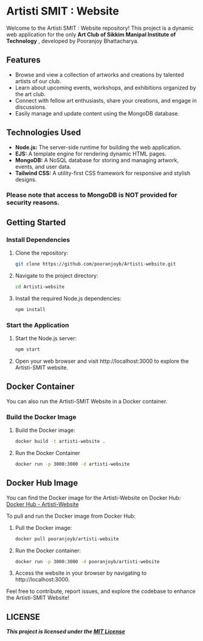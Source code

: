 # Artisti SMIT : Website 

Welcome to the Artisti SMIT : Website  repository! 
This project is a dynamic web application for the only **Art Club of Sikkim Manipal Institute of Technology** , developed by Pooranjoy Bhattacharya.

## Features

- Browse and view a collection of artworks and creations by talented artists of our club.
- Learn about upcoming events, workshops, and exhibitions organized by the art club.
- Connect with fellow art enthusiasts, share your creations, and engage in discussions.
- Easily manage and update content using the MongoDB database.


## Technologies Used

- **Node.js:** The server-side runtime for building the web application.
- **EJS:** A template engine for rendering dynamic HTML pages.
- **MongoDB:** A NoSQL database for storing and managing artwork, events, and user data.
- **Tailwind CSS:** A utility-first CSS framework for responsive and stylish designs.

### Please note that access to MongoDB is NOT provided for security reasons.

## Getting Started

### Install Dependencies

1. Clone the repository:

   ```bash
   git clone https://github.com/pooranjoyb/Artisti-website.git
2. Navigate to the project directory:

    ```bash
    cd Artisti-website
3. Install the required Node.js dependencies:
    ```bash
    npm install
### Start the Application

1. Start the Node.js server:

   ```bash
   npm start
2. Open your web browser and visit http://localhost:3000 to explore the Artisti-SMIT website.

## Docker Container

You can also run the Artisti-SMIT Website in a Docker container.

### Build the Docker Image

1. Build the Docker image:

   ```bash
   docker build -t artisti-website .
2. Run the Docker Container
    ```bash
    docker run -p 3000:3000 -d artisti-website

## Docker Hub Image

You can find the Docker image for the Artisti-Website on Docker Hub: [Docker Hub - Artisti-Website](https://hub.docker.com/r/pooranjoyb/artisti-webiste)

To pull and run the Docker image from Docker Hub:

1. Pull the Docker image:

   ```bash
   docker pull pooranjoyb/artisti-website
2. Run the Docker container:
    ```bash
    docker run -p 3000:3000 -d pooranjoyb/artisti-website
3. Access the website in your browser by navigating to http://localhost:3000.

Feel free to contribute, report issues, and explore the codebase to enhance the Artisti-SMIT Website!

## LICENSE
***This project is licensed under the [MIT License](LICENSE)***